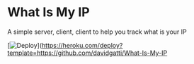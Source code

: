 # What Is My IP
A simple server, client, client to help you track what is your IP

[![Deploy](https://www.herokucdn.com/deploy/button.svg)](https://heroku.com/deploy?template=https://github.com/davidgatti/What-Is-My-IP
